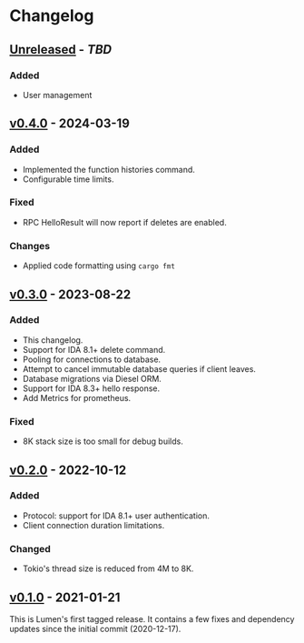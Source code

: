 # Changelog

## [Unreleased] - _TBD_

### Added

- User management

## [v0.4.0] - 2024-03-19

### Added

- Implemented the function histories command.
- Configurable time limits.

### Fixed

- RPC HelloResult will now report if deletes are enabled.

### Changes

- Applied code formatting using `cargo fmt`

## [v0.3.0] - 2023-08-22

### Added

- This changelog.
- Support for IDA 8.1+ delete command.
- Pooling for connections to database.
- Attempt to cancel immutable database queries if client leaves.
- Database migrations via Diesel ORM.
- Support for IDA 8.3+ hello response.
- Add Metrics for prometheus.

### Fixed

- 8K stack size is too small for debug builds.

## [v0.2.0] - 2022-10-12

### Added

- Protocol: support for IDA 8.1+ user authentication.
- Client connection duration limitations.

### Changed

- Tokio's thread size is reduced from 4M to 8K.

## [v0.1.0] - 2021-01-21

This is Lumen's first tagged release. It contains a few fixes and dependency updates since the initial commit (2020-12-17).

[Unreleased]: https://github.com/naim94a/lumen/compare/v0.4.0...HEAD
[v0.4.0]: https://github.com/naim94a/lumen/compare/v0.3.0...v0.4.0
[v0.3.0]: https://github.com/naim94a/lumen/compare/v0.2.0...v0.3.0
[v0.2.0]: https://github.com/naim94a/lumen/compare/v0.1.0...v0.2.0
[v0.1.0]: https://github.com/naim94a/lumen/releases/tag/v0.1.0

